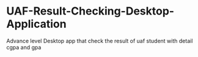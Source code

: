 # UAF-Result-Checking-Desktop-Application
Advance level Desktop app that check the result of uaf student with detail cgpa and gpa
